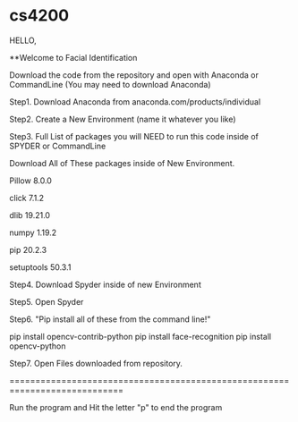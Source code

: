 # cs4200


HELLO, 

**Welcome to Facial Identification

Download the code from the repository and open with Anaconda or CommandLine
(You may need to download Anaconda)

Step1. Download Anaconda from anaconda.com/products/individual

Step2. Create a New Environment (name it whatever you like)

Step3.
Full List of packages you will NEED to run this code inside of SPYDER or CommandLine

Download All of These packages inside of New Environment.

Pillow	8.0.0	

click	7.1.2	

dlib	19.21.0	

numpy	1.19.2	

pip	20.2.3	

setuptools	50.3.1

Step4. Download Spyder inside of new Environment 

Step5. Open Spyder 

Step6.
"Pip install all of these from the command line!"

pip install opencv-contrib-python
pip install face-recognition
pip install opencv-python

Step7. Open Files downloaded from repository.

============================================================================

Run the program and Hit the letter "p" to end the program 
